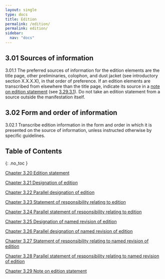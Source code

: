 ```yaml
---
layout: single
type: docs
title: Edition
permalink: /edition/
permalink: edition/
sidebar:
  nav: "docs"
---
```


## 3.01 Sources of information

<a name="3.01.1">3.01.1</a> The preferred sources of information for the edition elements are the title page, other preliminaries, colophon, and dust jacket (see introductory section X.X.X.X), in that order of preference. If an edition elements are transcribed from elsewhere than the title page, indicate its source in a [note on edition statement](/DCRMR/edition/Note-on-edition-statement/) (see [3.29.3.1](/DCRMR/edition/Note-on-edition-statement/#3.29.3.1)). Do not take an edition statement from a source outside the manifestation itself.

## 3.02 Form and order of information

<a name="3.02.1">3.02.1</a> Transcribe edition information in the form and order in which it is presented on the source of information, unless instructed otherwise by specific guidelines.

## Table of Contents
{: .no_toc }

[Chapter 3.20 Edition statement](/DCRMR/edition/Edition-statement/)

[Chapter 3.21 Designation of edition](/DCRMR/edition/Designation-of-edition/)

[Chapter 3.22 Parallel designation of edition](/DCRMR/edition/Parallel-designation-of-edition/)

[Chapter 3.23 Statement of responsibility relating to edition](/DCRMR/edition/Statement-of-responsibility-relating-to-edition/)

[Chapter 3.24 Parallel statement of responsibility relating to edition](/DCRMR/edition/Parallel-statement-of-responsibility-relating-to-edition/)

[Chapter 3.25 Designation of named revision of edition](/DCRMR/edition/Designation-of-named-revision-of-edition/)

[Chapter 3.26 Parallel designation of named revision of edition](/DCRMR/edition/Parallel-designation-of-named-revision-of-edition/)

[Chapter 3.27 Statement of responsibility relating to named revision of edition](/DCRMR/edition/Statement-of-responsibility-relating-to-named-revision-of-edition/)

[Chapter 3.28 Parallel statement of responsibility relating to named revision of edition](/DCRMR/edition/Parallel-statement-of-responsibility-relating-to-named-revision-of-edition/)

[Chapter 3.29 Note on edition statement](/DCRMR/edition/Note-on-edition-statement/)